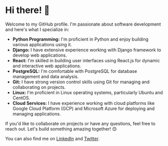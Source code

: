 <!DOCTYPE html>
<html lang="en">
<head>
  <meta charset="UTF-8">
  <meta name="viewport" content="width=device-width, initial-scale=1.0">
</head>
<body>
  <div class="container">
    <h1>Hi there! 👋</h1>
    <p>Welcome to my GitHub profile. I'm passionate about software development and here's what I specialize in:</p>
    <ul>
      <li><strong>Python Programming:</strong> I'm proficient in Python and enjoy building various applications using it.</li>
      <li><strong>Django:</strong> I have extensive experience working with Django framework to develop web applications.</li>
      <li><strong>React:</strong> I'm skilled in building user interfaces using React.js for dynamic and interactive web applications.</li>
      <li><strong>PostgreSQL:</strong> I'm comfortable with PostgreSQL for database management and data analysis.</li>
      <li><strong>Git:</strong> I have strong version control skills using Git for managing and collaborating on projects.</li>
      <li><strong>Linux:</strong> I'm proficient in Linux operating systems, particularly Ubuntu and CentOS.</li>
      <li><strong>Cloud Services:</strong> I have experience working with cloud platforms like Google Cloud Platform (GCP) and Microsoft Azure for deploying and managing applications.</li>
    </ul>
    <p>If you'd like to collaborate on projects or have any questions, feel free to reach out. Let's build something amazing together! 😊</p>
    <p>You can also find me on <a href="https://www.linkedin.com/in/sohaibkm/">LinkedIn</a> and <a href="#">Twitter</a>.</p>
  </div>
</body>
</html>

<!---
sohaibkam/sohaibkam is a ✨ special ✨ repository because its `README.md` (this file) appears on your GitHub profile.
You can click the Preview link to take a look at your changes.
--->
